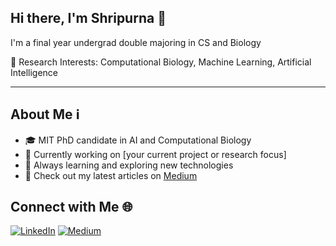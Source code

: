 ## Hi there, I'm Shripurna 👋

<!--![Profile Views](https://komarev.com/ghpvc/?username=tacocat0200) -->

I'm a final year undergrad double majoring in CS and Biology 

🔬 Research Interests: Computational Biology, Machine Learning, Artificial Intelligence

-----

## About Me ℹ️

- 🎓 MIT PhD candidate in AI and Computational Biology
- 💼 Currently working on [your current project or research focus]
- 🌱 Always learning and exploring new technologies
- 📝 Check out my latest articles on [Medium](https://medium.com/@your-medium-username)

## Connect with Me 🌐

[![LinkedIn](https://img.shields.io/badge/LinkedIn-Connect-blue)](https://www.linkedin.com/in/shripurna-gangopadhyay/)
[![Medium](https://img.shields.io/badge/Medium-Follow-green)](https://medium.com/@your-medium-username)


 
